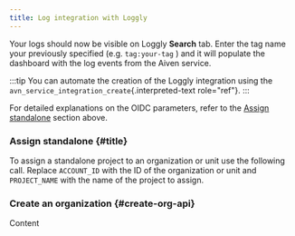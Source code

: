 ```yaml
---
title: Log integration with Loggly
---
```


Your logs should now be visible on Loggly **Search** tab. Enter the tag
name your previously specified (e.g. `tag:your-tag` ) and it will
populate the dashboard with the log events from the Aiven service.

:::tip
You can automate the creation of the Loggly integration using the
`avn_service_integration_create`{.interpreted-text
role="ref"}.
:::

For detailed explanations on the OIDC parameters, refer to the
[Assign standalone](#title) section above.

### Assign standalone {#title}

To assign a standalone project to an organization or unit use the
following call. Replace `ACCOUNT_ID` with the ID of the organization or
unit and `PROJECT_NAME` with the name of the project to assign.

### Create an organization {#create-org-api}

Content
